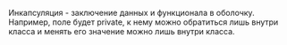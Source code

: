 Инкапсуляция - заключение данных и функционала в оболочку. Например, поле будет private, к нему можно обратиться лишь внутри класса и менять его значение можно лишь внутри класса.
